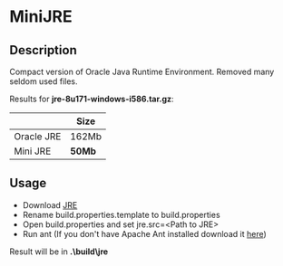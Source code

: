 # MiniJRE

## Description

Compact version of Oracle Java Runtime Environment.
Removed many seldom used files.

Results for __jre-8u171-windows-i586.tar.gz__:

|           | Size  |
|-----------|-------|
|Oracle JRE | 162Mb |
| Mini JRE  | __50Mb__  |

## Usage

* Download [JRE](https://www.oracle.com/technetwork/java/javase/downloads/jre8-downloads-2133155.html)
* Rename build.properties.template to build.properties
* Open build.properties and set jre.src=&lt;Path to JRE&gt;
* Run ant (If you don't have Apache Ant installed download it [here](https://ant.apache.org/bindownload.cgi))

Result will be in __.\build\jre__
